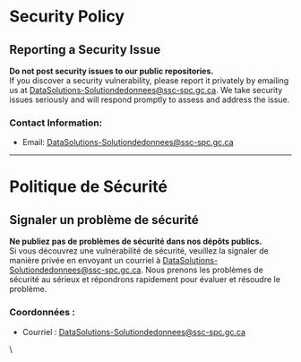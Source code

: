 # Security Policy

## Reporting a Security Issue

**Do not post security issues to our public repositories.**  
If you discover a security vulnerability, please report it privately by emailing us at <DataSolutions-Solutiondedonnees@ssc-spc.gc.ca>. We take security issues seriously and will respond promptly to assess and address the issue.

### Contact Information:
- Email: <DataSolutions-Solutiondedonnees@ssc-spc.gc.ca>

______________________

# Politique de Sécurité

## Signaler un problème de sécurité

**Ne publiez pas de problèmes de sécurité dans nos dépôts publics.**  
Si vous découvrez une vulnérabilité de sécurité, veuillez la signaler de manière privée en envoyant un courriel à <DataSolutions-Solutiondedonnees@ssc-spc.gc.ca>. Nous prenons les problèmes de sécurité au sérieux et répondrons rapidement pour évaluer et résoudre le problème.

### Coordonnées :
- Courriel : <DataSolutions-Solutiondedonnees@ssc-spc.gc.ca>


\
